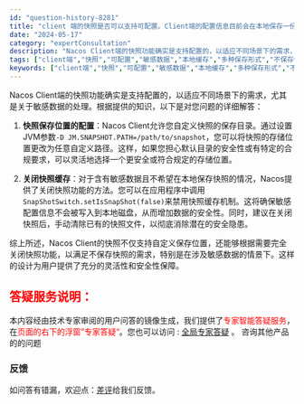 ```yaml
---
id: "question-history-8281"
title: "client 端的快照是否可以支持可配置。Client端的配置信息目前会在本地保存一份的快照，有一些敏感数据是不能在本地缓存的，这个快照是否可以支持多种保存形式或者可以支持不保存快照？ nacos-opensource"
date: "2024-05-17"
category: "expertConsultation"
description: "Nacos Client端的快照功能确实是支持配置的，以适应不同场景下的需求，尤其是关于敏感数据的处理。根据提供的知识，以下是对您问题的详细解答：1. **快照保存位置的配置**：Nacos Client允许您自定义快照的保存目录。通过设置JVM参数`-D JM.SNAPSHOT.PATH=/pat"
tags: ["client端","快照","可配置","敏感数据","本地缓存","多种保存形式","不保存快照"]
keywords: ["client端","快照","可配置","敏感数据","本地缓存","多种保存形式","不保存快照"]
---
```


Nacos Client端的快照功能确实是支持配置的，以适应不同场景下的需求，尤其是关于敏感数据的处理。根据提供的知识，以下是对您问题的详细解答：

1. **快照保存位置的配置**：Nacos Client允许您自定义快照的保存目录。通过设置JVM参数`-D JM.SNAPSHOT.PATH=/path/to/snapshot`，您可以将快照的存储位置更改为任意自定义路径。这样，如果您担心默认目录的安全性或有特定的合规要求，可以灵活地选择一个更安全或符合规定的存储位置。

2. **关闭快照缓存**：对于含有敏感数据且不希望在本地保存快照的情况，Nacos提供了关闭快照功能的方法。您可以在应用程序中调用`SnapShotSwitch.setIsSnapShot(false)`来禁用快照缓存机制。这将确保敏感配置信息不会被写入到本地磁盘，从而增加数据的安全性。同时，建议在关闭快照后，手动清除已有的快照文件，以彻底消除潜在的安全隐患。

综上所述，Nacos Client的快照不仅支持自定义保存位置，还能够根据需要完全关闭快照功能，以满足不保存快照的需求，特别是在涉及敏感数据的情景下。这样的设计为用户提供了充分的灵活性和安全性保障。
## <font color="#FF0000">答疑服务说明：</font> 

本内容经由技术专家审阅的用户问答的镜像生成，我们提供了<font color="#FF0000">专家智能答疑服务</font>，在<font color="#FF0000">页面的右下的浮窗”专家答疑“</font>。您也可以访问 : [全局专家答疑](https://opensource.alibaba.com/chatBot) 。 咨询其他产品的的问题

### 反馈
如问答有错漏，欢迎点：[差评](https://ai.nacos.io/user/feedbackByEnhancerGradePOJOID?enhancerGradePOJOId=13627)给我们反馈。
